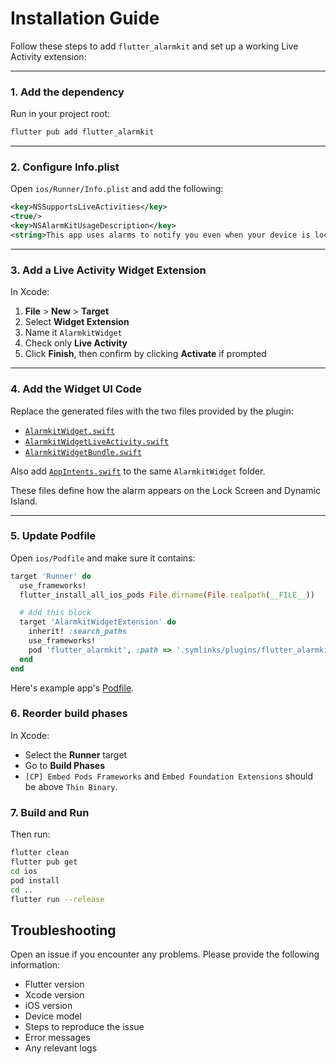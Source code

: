 # Installation Guide

Follow these steps to add `flutter_alarmkit` and set up a working Live Activity extension:

---

### 1. Add the dependency

Run in your project root:

```bash
flutter pub add flutter_alarmkit
```

---

### 2. Configure Info.plist

Open `ios/Runner/Info.plist` and add the following:

```xml
<key>NSSupportsLiveActivities</key>
<true/>
<key>NSAlarmKitUsageDescription</key>
<string>This app uses alarms to notify you even when your device is locked.</string>
```

---

### 3. Add a Live Activity Widget Extension

In Xcode:
1. **File** > **New** > **Target**
2. Select **Widget Extension**
3. Name it `AlarmkitWidget`
4. Check only **Live Activity**
5. Click **Finish**, then confirm by clicking **Activate** if prompted

---

### 4. Add the Widget UI Code

Replace the generated files with the two files provided by the plugin:
- [`AlarmkitWidget.swift`](https://github.com/gdelataillade/flutter_alarmkit/blob/main/example/ios/AlarmkitWidget/AlarmkitWidget.swift)
- [`AlarmkitWidgetLiveActivity.swift`](https://github.com/gdelataillade/flutter_alarmkit/blob/main/example/ios/AlarmkitWidget/AlarmkitWidgetLiveActivity.swift)
- [`AlarmkitWidgetBundle.swift`](https://github.com/gdelataillade/flutter_alarmkit/blob/main/example/ios/AlarmkitWidget/AlarmkitWidgetBundle.swift)

Also add [`AppIntents.swift`](https://github.com/gdelataillade/flutter_alarmkit/blob/main/example/ios/AlarmkitWidget/AppIntents.swift) to the same `AlarmkitWidget` folder.

These files define how the alarm appears on the Lock Screen and Dynamic Island.

---

### 5. Update Podfile

Open `ios/Podfile` and make sure it contains:

```ruby
target 'Runner' do
  use_frameworks!
  flutter_install_all_ios_pods File.dirname(File.realpath(__FILE__))

  # Add this block
  target 'AlarmkitWidgetExtension' do
    inherit! :search_paths
    use_frameworks!
    pod 'flutter_alarmkit', :path => '.symlinks/plugins/flutter_alarmkit/ios'
  end
end
```

Here's example app's [Podfile](https://github.com/gdelataillade/flutter_alarmkit/blob/main/example/ios/Podfile).

### 6. Reorder build phases

In Xcode:
- Select the **Runner** target
- Go to **Build Phases**
- `[CP] Embed Pods Frameworks` and `Embed Foundation Extensions` should be above `Thin Binary`.


### 7. Build and Run

Then run:

```bash
flutter clean
flutter pub get
cd ios
pod install
cd ..
flutter run --release
```

## Troubleshooting

Open an issue if you encounter any problems. Please provide the following information:

- Flutter version
- Xcode version
- iOS version
- Device model
- Steps to reproduce the issue
- Error messages
- Any relevant logs
